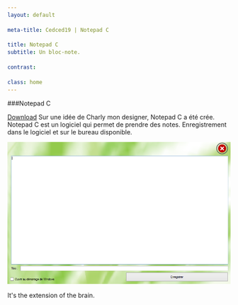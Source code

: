 ```yaml
---
layout: default

meta-title: Cedced19 | Notepad C 

title: Notepad C
subtitle: Un bloc-note.

contrast:

class: home
---
```

###Notepad C

[Download](https://raw.githubusercontent.com/cedced19/NotepadC/master/setup/NotePadC.exe)
Sur une idée de Charly mon designer, Notepad C a été crée.
Notepad C est un logiciel  qui permet de prendre des notes.
Enregistrement dans le logiciel et sur le bureau disponible.

![](demo.png)

It's the extension of the brain.

